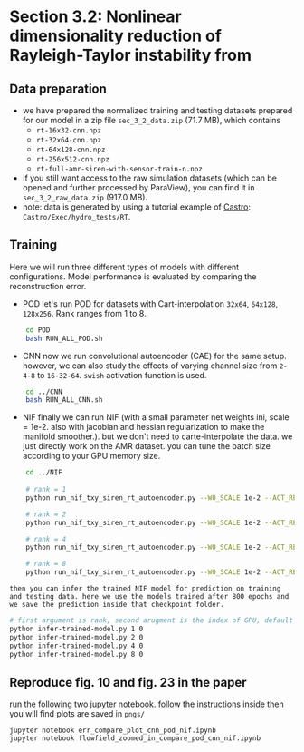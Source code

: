 # Section 3.2: Nonlinear dimensionality reduction of Rayleigh-Taylor instability from

## Data preparation

- we have prepared the normalized training and testing datasets prepared for our model in a zip file `sec_3_2_data.zip` (71.7 MB), which contains
	- `rt-16x32-cnn.npz`
	- `rt-32x64-cnn.npz`
	- `rt-64x128-cnn.npz`
	- `rt-256x512-cnn.npz`
	- `rt-full-amr-siren-with-sensor-train-n.npz`
- if you still want access to the raw simulation datasets (which can be opened and further processed by ParaView), you can find it in `sec_3_2_raw_data.zip` (917.0 MB).
- note: data is generated by using a tutorial example of [Castro](https://github.com/AMReX-Astro/Castro): `Castro/Exec/hydro_tests/RT`. 

## Training

Here we will run three different types of models with different configurations. Model performance is evaluated by comparing the reconstruction error.
- POD
	let's run POD for datasets with Cart-interpolation `32x64`, `64x128`, `128x256`. Rank ranges from 1 to 8.
	
```bash
	cd POD
	bash RUN_ALL_POD.sh
```
- CNN
	now we run convolutional autoencoder (CAE) for the same setup. however, we can also study the effects of varying channel size from `2-4-8` to `16-32-64`. `swish` activation function is used. 
```bash
	cd ../CNN
	bash RUN_ALL_CNN.sh
```
- NIF
	finally we can run NIF (with a small parameter net weights ini, scale = 1e-2. also with jacobian and hessian regularization to make the manifold smoother.). but we don't need to carte-interpolate the data. we just directly work on the AMR dataset. you can tune the batch size according to your GPU memory size. 
```bash
	cd ../NIF
	
	# rank = 1
	python run_nif_txy_siren_rt_autoencoder.py --W0_SCALE 1e-2 --ACT_REG 1.0 --TRAIN_DATA ../DATA/rt-full-amr-siren-with-sensor-train-n.npz --TEST_DATA ../DATA/rt-256x512-cnn.npz --NUM_HIDDEN_SPACE 128 --LAYER_HIDDEN_SPACE 2 --NUM_HIDDEN_TIME 64 --LAYER_HIDDEN_TIME 2 --RANK_PARA 1 --BATCH_SIZE 3150 --NUM_SENSOR 32

	# rank = 2
	python run_nif_txy_siren_rt_autoencoder.py --W0_SCALE 1e-2 --ACT_REG 1.0 --TRAIN_DATA ../DATA/rt-full-amr-siren-with-sensor-train-n.npz --TEST_DATA ../DATA/rt-256x512-cnn.npz --NUM_HIDDEN_SPACE 128 --LAYER_HIDDEN_SPACE 2 --NUM_HIDDEN_TIME 64 --LAYER_HIDDEN_TIME 2 --RANK_PARA 2 --BATCH_SIZE 3150 --NUM_SENSOR 32

	# rank = 4
	python run_nif_txy_siren_rt_autoencoder.py --W0_SCALE 1e-2 --ACT_REG 1.0 --TRAIN_DATA ../DATA/rt-full-amr-siren-with-sensor-train-n.npz --TEST_DATA ../DATA/rt-256x512-cnn.npz --NUM_HIDDEN_SPACE 128 --LAYER_HIDDEN_SPACE 2 --NUM_HIDDEN_TIME 64 --LAYER_HIDDEN_TIME 2 --RANK_PARA 4 --BATCH_SIZE 3150 --NUM_SENSOR 32

	# rank = 8
	python run_nif_txy_siren_rt_autoencoder.py --W0_SCALE 1e-2 --ACT_REG 1.0 --TRAIN_DATA ../DATA/rt-full-amr-siren-with-sensor-train-n.npz --TEST_DATA ../DATA/rt-256x512-cnn.npz --NUM_HIDDEN_SPACE 128 --LAYER_HIDDEN_SPACE 2 --NUM_HIDDEN_TIME 64 --LAYER_HIDDEN_TIME 2 --RANK_PARA 8 --BATCH_SIZE 3150 --NUM_SENSOR 32
```

	then you can infer the trained NIF model for prediction on training and testing data. here we use the models trained after 800 epochs and we save the prediction inside that checkpoint folder. 
```bash
# first argument is rank, second arugment is the index of GPU, default = 0
python infer-trained-model.py 1 0
python infer-trained-model.py 2 0
python infer-trained-model.py 4 0
python infer-trained-model.py 8 0
```


## Reproduce fig. 10 and fig. 23 in the paper
run the following two jupyter notebook. follow the instructions inside then you will find plots are saved in `pngs/`
```
jupyter notebook err_compare_plot_cnn_pod_nif.ipynb
jupyter notebook flowfield_zoomed_in_compare_pod_cnn_nif.ipynb
```





